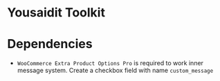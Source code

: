 # Yousaidit Toolkit

# Dependencies

* `WooCommerce Extra Product Options Pro` is required to work inner message system. 
  Create a checkbox field with name `custom_message`
